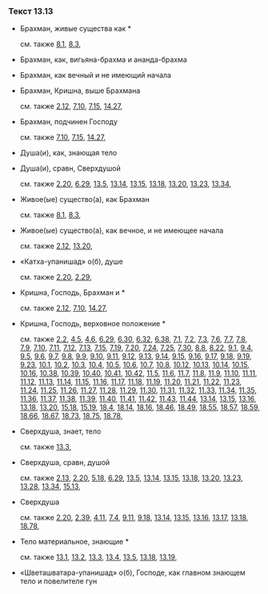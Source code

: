 ### Текст 13.13
	
- Брахман, живые существа как \*

	см. также  [8.1](../08/0801.md),  [8.3](../08/0803.md), 
	
- Брахман, как, вигьяна-брахма и ананда-брахма

	
- Брахман, как вечный и не имеющий начала

	
- Брахман, Кришна, выше Брахмана

	см. также  [2.12](../02/0212.md),  [7.10](../07/0710.md),  [7.15](../07/0715.md),  [14.27](../14/1427.md), 
	
- Брахман, подчинен Господу

	см. также  [7.10](../07/0710.md),  [7.15](../07/0715.md),  [14.27](../14/1427.md), 
	
- Душа(и), как, знающая тело

	
- Душа(и), сравн, Сверхдушой

	см. также  [2.20](../02/0220.md),  [6.29](../06/0629.md),  [13.5](../13/1305.md),  [13.14](../13/1314.md),  [13.15](../13/1315.md),  [13.18](../13/1318.md),  [13.20](../13/1320.md),  [13.23](../13/1323.md),  [13.34](../13/1334.md), 
	
- Живое(ые) существо(а), как Брахман

	см. также  [8.1](../08/0801.md),  [8.3](../08/0803.md), 
	
- Живое(ые) существо(а), как вечное, и не имеющее начала

	см. также  [2.12](../02/0212.md),  [13.20](../13/1320.md), 
	
- «Катха-упанишад» о(б), душе

	см. также  [2.20](../02/0220.md),  [2.29](../02/0229.md), 
	
- Кришна, Господь, Брахман и \*

	см. также  [2.12](../02/0212.md),  [7.10](../07/0710.md),  [14.27](../14/1427.md), 
	
- Кришна, Господь, верховное положение \*

	см. также  [2.2](../02/0202.md),  [4.5](../04/0405.md),  [4.6](../04/0406.md),  [6.29](../06/0629.md),  [6.30](../06/0630.md),  [6.32](../06/0632.md),  [6.38](../06/0638.md),  [7.1](../07/0701.md),  [7.2](../07/0702.md),  [7.3](../07/0703.md),  [7.6](../07/0706.md),  [7.7](../07/0707.md),  [7.8](../07/0708.md),  [7.9](../07/0709.md),  [7.10](../07/0710.md),  [7.11](../07/0711.md),  [7.12](../07/0712.md),  [7.13](../07/0713.md),  [7.15](../07/0715.md),  [7.19](../07/0719.md),  [7.20](../07/0720.md),  [7.24](../07/0724.md),  [7.25](../07/0725.md),  [7.30](../07/0730.md),  [8.8](../08/0808.md),  [8.22](../08/0822.md),  [9.1](../09/0901.md),  [9.4](../09/0904.md),  [9.5](../09/0905.md),  [9.6](../09/0906.md),  [9.7](../09/0907.md),  [9.8](../09/0908.md),  [9.9](../09/0909.md),  [9.10](../09/0910.md),  [9.11](../09/0911.md),  [9.12](../09/0912.md),  [9.13](../09/0913.md),  [9.14](../09/0914.md),  [9.15](../09/0915.md),  [9.16](../09/0916.md),  [9.17](../09/0917.md),  [9.18](../09/0918.md),  [9.19](../09/0919.md),  [9.23](../09/0923.md),  [10.1](../10/1001.md),  [10.2](../10/1002.md),  [10.3](../10/1003.md),  [10.4](../10/1004.md),  [10.5](../10/1005.md),  [10.6](../10/1006.md),  [10.7](../10/1007.md),  [10.8](../10/1008.md),  [10.12](../10/1012.md),  [10.13](../10/1013.md),  [10.14](../10/1014.md),  [10.15](../10/1015.md),  [10.16](../10/1016.md),  [10.38](../10/1038.md),  [10.39](../10/1039.md),  [10.40](../10/1040.md),  [10.41](../10/1041.md),  [10.42](../10/1042.md),  [11.5](../11/1105.md),  [11.6](../11/1106.md),  [11.7](../11/1107.md),  [11.8](../11/1108.md),  [11.9](../11/1109.md),  [11.10](../11/1110.md),  [11.11](../11/1111.md),  [11.12](../11/1112.md),  [11.13](../11/1113.md),  [11.14](../11/1114.md),  [11.15](../11/1115.md),  [11.16](../11/1116.md),  [11.17](../11/1117.md),  [11.18](../11/1118.md),  [11.19](../11/1119.md),  [11.20](../11/1120.md),  [11.21](../11/1121.md),  [11.22](../11/1122.md),  [11.23](../11/1123.md),  [11.24](../11/1124.md),  [11.25](../11/1125.md),  [11.26](../11/1126.md),  [11.27](../11/1127.md),  [11.28](../11/1128.md),  [11.29](../11/1129.md),  [11.30](../11/1130.md),  [11.31](../11/1131.md),  [11.32](../11/1132.md),  [11.33](../11/1133.md),  [11.34](../11/1134.md),  [11.35](../11/1135.md),  [11.36](../11/1136.md),  [11.37](../11/1137.md),  [11.38](../11/1138.md),  [11.39](../11/1139.md),  [11.40](../11/1140.md),  [11.41](../11/1141.md),  [11.42](../11/1142.md),  [11.43](../11/1143.md),  [11.44](../11/1144.md),  [13.14](../13/1314.md),  [13.15](../13/1315.md),  [13.16](../13/1316.md),  [13.18](../13/1318.md),  [13.20](../13/1320.md),  [15.18](../15/1518.md),  [15.19](../15/1519.md),  [18.4](../18/1804.md),  [18.14](../18/1814.md),  [18.16](../18/1816.md),  [18.46](../18/1846.md),  [18.49](../18/1849.md),  [18.55](../18/1855.md),  [18.57](../18/1857.md),  [18.59](../18/1859.md),  [18.66](../18/1866.md),  [18.67](../18/1867.md),  [18.73](../18/1873.md),  [18.75](../18/1875.md),  [18.78](../18/1878.md), 
	
- Сверхдуша, знает, тело

	см. также  [13.3](../13/1303.md), 
	
- Сверхдуша, сравн, душой

	см. также  [2.13](../02/0213.md),  [2.20](../02/0220.md),  [5.18](../05/0518.md),  [6.29](../06/0629.md),  [13.5](../13/1305.md),  [13.14](../13/1314.md),  [13.15](../13/1315.md),  [13.18](../13/1318.md),  [13.20](../13/1320.md),  [13.23](../13/1323.md),  [13.28](../13/1328.md),  [13.34](../13/1334.md),  [15.13](../15/1513.md), 
	
- Сверхдуша

	см. также  [2.20](../02/0220.md),  [2.39](../02/0239.md),  [4.11](../04/0411.md),  [7.4](../07/0704.md),  [9.11](../09/0911.md),  [9.18](../09/0918.md),  [13.14](../13/1314.md),  [13.15](../13/1315.md),  [13.16](../13/1316.md),  [13.17](../13/1317.md),  [13.18](../13/1318.md),  [18.78](../18/1878.md), 
	
- Тело материальное, знающие \*

	см. также  [13.1](../13/1301.md),  [13.2](../13/1302.md),  [13.3](../13/1303.md),  [13.4](../13/1304.md),  [13.5](../13/1305.md),  [13.18](../13/1318.md),  [13.19](../13/1319.md), 
	
- «Шветашватара-упанишад» о(б), Господе, как главном знающем тело и повелителе гун

